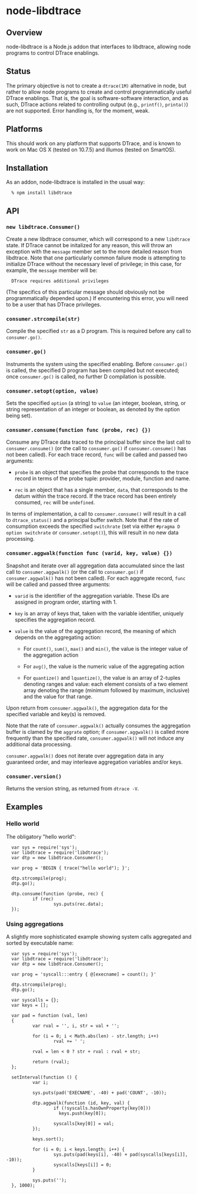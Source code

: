 
node-libdtrace
==============

Overview
--------

node-libdtrace is a Node.js addon that interfaces to libdtrace, allowing
node programs to control DTrace enablings.

Status
------

The primary objective is not to create a `dtrace(1M)` alternative in node, but
rather to allow node programs to create and control programmatically useful
DTrace enablings.  That is, the goal is software-software interaction, and as
such, DTrace actions related to controlling output (e.g., `printf()`,
`printa()`) are not supported.  Error handling is, for the moment, weak.

Platforms
---------

This should work on any platform that supports DTrace, and is known to work on
Mac OS X (tested on 10.7.5) and illumos (tested on
SmartOS).

Installation
------------

As an addon, node-libdtrace is installed in the usual way:

      % npm install libdtrace

API
---

### `new libdtrace.Consumer()`

Create a new libdtrace consumer, which will correspond to a new `libdtrace`
state.  If DTrace cannot be initalized for any reason, this will throw an
exception with the `message` member set to the more detailed reason from
libdtrace.  Note that one particularly common failure mode is attempting to
initialize DTrace without the necessary level of privilege; in this case, for
example, the `message` member will be:

      DTrace requires additional privileges

(The specifics of this particular message should obviously not be 
programmatically depended upon.)  If encountering this error, you will
need to be a user that has DTrace privileges.

### `consumer.strcompile(str)`

Compile the specified `str` as a D program.  This is required before
any call to `consumer.go()`.

### `consumer.go()`

Instruments the system using the specified enabling.  Before `consumer.go()`
is called, the specified D program has been compiled but not executed; once
`consumer.go()` is called, no further D compilation is possible.

### `consumer.setopt(option, value)`

Sets the specified `option` (a string) to `value` (an integer, boolean,
string, or string representation of an integer or boolean, as denoted by
the option being set).

### `consumer.consume(function func (probe, rec) {})`

Consume any DTrace data traced to the principal buffer since the last call to
`consumer.consume()` (or the call to `consumer.go()` if `consumer.consume()`
has not been called).  For each trace record, `func` will be called and
passed two arguments:

* `probe` is an object that specifies the probe that corresponds to the
   trace record in terms of the probe tuple: provider, module, function
   and name.

* `rec` is an object that has a single member, `data`, that corresponds to
   the datum within the trace record.  If the trace record has been entirely
   consumed, `rec` will be `undefined`.

In terms of implementation, a call to `consumer.consume()` will result in a
call to `dtrace_status()` and a principal buffer switch.  Note that if the
rate of consumption exceeds the specified `switchrate` (set via either
`#pragma D option switchrate` or `consumer.setopt()`), this will result in no
new data processing.

### `consumer.aggwalk(function func (varid, key, value) {})`

Snapshot and iterate over all aggregation data accumulated since the
last call to `consumer.aggwalk()` (or the call to `consumer.go()` if
`consumer.aggwalk()` has not been called).  For each aggregate record,
`func` will be called and passed three arguments:

* `varid` is the identifier of the aggregation variable.  These IDs are
  assigned in program order, starting with 1.

* `key` is an array of keys that, taken with the variable identifier,
  uniquely specifies the aggregation record.

* `value` is the value of the aggregation record, the meaning of which
  depends on the aggregating action:

  * For `count()`, `sum()`, `max()` and `min()`, the value is the
    integer value of the aggregation action

  * For `avg()`, the value is the numeric value of the aggregating action

  * For `quantize()` and `lquantize()`, the value is an array of 2-tuples
    denoting ranges and value:  each element consists of a two element array
    denoting the range (minimum followed by maximum, inclusive) and the
    value for that range.  

Upon return from `consumer.aggwalk()`, the aggregation data for the specified
variable and key(s) is removed.

Note that the rate of `consumer.aggwalk()` actually consumes the aggregation
buffer is clamed by the `aggrate` option; if `consumer.aggwalk()` is called
more frequently than the specified rate, `consumer.aggwalk()` will not
induce any additional data processing.

`consumer.aggwalk()` does not iterate over aggregation data in any guaranteed
order, and may interleave aggregation variables and/or keys.

### `consumer.version()`

Returns the version string, as returned from `dtrace -V`.

Examples
--------

### Hello world

The obligatory "hello world":

      var sys = require('sys');
      var libdtrace = require('libdtrace');
      var dtp = new libdtrace.Consumer();
        
      var prog = 'BEGIN { trace("hello world"); }';
        
      dtp.strcompile(prog);
      dtp.go();
        
      dtp.consume(function (probe, rec) {
              if (rec)
                      sys.puts(rec.data);
      });

### Using aggregations

A slightly more sophisticated example showing system calls aggregated and
sorted by executable name:

      var sys = require('sys');
      var libdtrace = require('libdtrace');
      var dtp = new libdtrace.Consumer();
      
      var prog = 'syscall:::entry { @[execname] = count(); }'
      
      dtp.strcompile(prog);
      dtp.go();
      
      var syscalls = {};
      var keys = [];
      
      var pad = function (val, len)
      {
              var rval = '', i, str = val + '';
      
              for (i = 0; i < Math.abs(len) - str.length; i++)
                      rval += ' ';
      
              rval = len < 0 ? str + rval : rval + str;
      
              return (rval);
      };
      
      setInterval(function () {
              var i;
      
              sys.puts(pad('EXECNAME', -40) + pad('COUNT', -10));
      
              dtp.aggwalk(function (id, key, val) {
                      if (!syscalls.hasOwnProperty(key[0]))
                      	keys.push(key[0]);
      
                      syscalls[key[0]] = val;
              });
      
              keys.sort();
      
              for (i = 0; i < keys.length; i++) {
                      sys.puts(pad(keys[i], -40) + pad(syscalls[keys[i]], -10));
                      syscalls[keys[i]] = 0;
              }
      
              sys.puts('');
      }, 1000);
